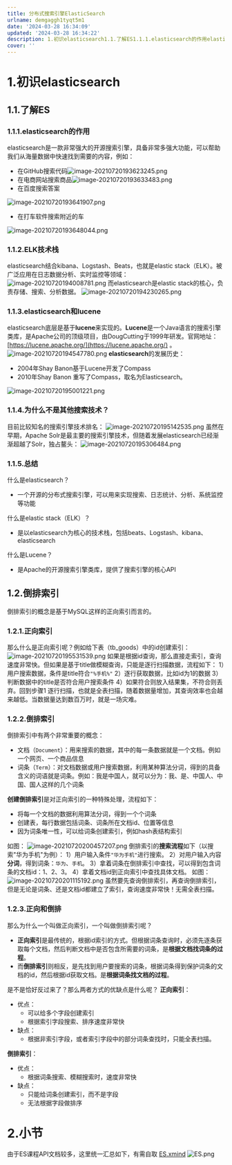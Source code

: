 ```yaml
---
title: 分布式搜索引擎ElasticSearch
urlname: demgaggh1tyqt5m1
date: '2024-03-28 16:34:09'
updated: '2024-03-28 16:34:22'
description: 1.初识elasticsearch1.1.了解ES1.1.1.elasticsearch的作用elasticsearch是一款非常强大的开源搜索引擎，具备非常多强大功能，可以帮助我们从海量数据中快速找到需要的内容，例如： 在GitHub搜索代码 在电商网站搜索商品 在百度搜索答案 在打车软件搜...
cover: ''
---
```

# 1.初识elasticsearch
## 1.1.了解ES
### 1.1.1.elasticsearch的作用
elasticsearch是一款非常强大的开源搜索引擎，具备非常多强大功能，可以帮助我们从海量数据中快速找到需要的内容，例如：

-  在GitHub搜索代码![image-20210720193623245.png](https://cdn.nlark.com/yuque/0/2023/png/1169676/1678876458115-c3b76c96-a938-4777-a2a6-d42bc055746d.png?x-oss-process=image%2Fwatermark%2Ctype_d3F5LW1pY3JvaGVp%2Csize_26%2Ctext_5rK554K45bCP5rOi%2Ccolor_FFFFFF%2Cshadow_50%2Ct_80%2Cg_se%2Cx_10%2Cy_10#averageHue=%23fbfbfa&clientId=u47f4ab86-b781-4&from=paste&id=u9eefcbff&originHeight=304&originWidth=923&originalType=binary&ratio=1.5&rotation=0&showTitle=false&size=99928&status=done&style=none&taskId=ude87f114-d5d1-4d22-a244-c88ce29e62d&title=)
-  在电商网站搜索商品![image-20210720193633483.png](https://cdn.nlark.com/yuque/0/2023/png/1169676/1678876462098-5a726e3f-547b-48f5-ac16-920583c52fc3.png?x-oss-process=image%2Fwatermark%2Ctype_d3F5LW1pY3JvaGVp%2Csize_25%2Ctext_5rK554K45bCP5rOi%2Ccolor_FFFFFF%2Cshadow_50%2Ct_80%2Cg_se%2Cx_10%2Cy_10#averageHue=%23e1cabb&clientId=u47f4ab86-b781-4&from=paste&id=u5017fb83&originHeight=401&originWidth=892&originalType=binary&ratio=1.5&rotation=0&showTitle=false&size=191724&status=done&style=none&taskId=u5457572f-64e4-48d8-b515-38e782a798b&title=)
-  在百度搜索答案

![image-20210720193641907.png](https://cdn.nlark.com/yuque/0/2023/png/1169676/1678876465350-50d17aa4-0255-48e3-9b2d-8a0a482d21fc.png?x-oss-process=image%2Fwatermark%2Ctype_d3F5LW1pY3JvaGVp%2Csize_20%2Ctext_5rK554K45bCP5rOi%2Ccolor_FFFFFF%2Cshadow_50%2Ct_80%2Cg_se%2Cx_10%2Cy_10#averageHue=%23fbfaf9&clientId=u47f4ab86-b781-4&from=paste&id=ue0d5ec63&originHeight=377&originWidth=701&originalType=binary&ratio=1.5&rotation=0&showTitle=false&size=138833&status=done&style=none&taskId=u45116eab-5789-4a9c-840b-6df6a0b22f4&title=)

-  在打车软件搜索附近的车

![image-20210720193648044.png](https://cdn.nlark.com/yuque/0/2023/png/1169676/1678876468265-369ab529-1d33-4f18-9e75-2a3dea1dc4f0.png?x-oss-process=image%2Fwatermark%2Ctype_d3F5LW1pY3JvaGVp%2Csize_13%2Ctext_5rK554K45bCP5rOi%2Ccolor_FFFFFF%2Cshadow_50%2Ct_80%2Cg_se%2Cx_10%2Cy_10#averageHue=%2358b8a3&clientId=u47f4ab86-b781-4&from=paste&id=u368ff47f&originHeight=502&originWidth=295&originalType=binary&ratio=1.5&rotation=0&showTitle=false&size=94375&status=done&style=none&taskId=u27c8bc80-1224-4356-8fe3-23c97bf4df6&title=)
### 1.1.2.ELK技术栈
elasticsearch结合kibana、Logstash、Beats，也就是elastic stack（ELK）。被广泛应用在日志数据分析、实时监控等领域：
![image-20210720194008781.png](https://cdn.nlark.com/yuque/0/2023/png/1169676/1678876531167-b3ca698f-7b16-4f15-8488-f31e2c495f3a.png?x-oss-process=image%2Fwatermark%2Ctype_d3F5LW1pY3JvaGVp%2Csize_24%2Ctext_5rK554K45bCP5rOi%2Ccolor_FFFFFF%2Cshadow_50%2Ct_80%2Cg_se%2Cx_10%2Cy_10#averageHue=%23fbf9f4&clientId=u47f4ab86-b781-4&from=paste&id=u3313fee1&originHeight=474&originWidth=837&originalType=binary&ratio=1.5&rotation=0&showTitle=false&size=208398&status=done&style=none&taskId=ua7d60ccd-2b4a-46e3-a1aa-bb6cbf54bb2&title=)
而elasticsearch是elastic stack的核心，负责存储、搜索、分析数据。
![image-20210720194230265.png](https://cdn.nlark.com/yuque/0/2023/png/1169676/1678876546731-17324d93-d54e-4404-8207-a12cdeb403e4.png?x-oss-process=image%2Fwatermark%2Ctype_d3F5LW1pY3JvaGVp%2Csize_26%2Ctext_5rK554K45bCP5rOi%2Ccolor_FFFFFF%2Cshadow_50%2Ct_80%2Cg_se%2Cx_10%2Cy_10#averageHue=%23b7decf&clientId=u47f4ab86-b781-4&from=paste&id=u004d71c5&originHeight=549&originWidth=929&originalType=binary&ratio=1.5&rotation=0&showTitle=false&size=34627&status=done&style=none&taskId=u27fa42f7-1413-4853-aa51-daf73bad783&title=)
### 1.1.3.elasticsearch和lucene
elasticsearch底层是基于**lucene**来实现的。**Lucene**是一个Java语言的搜索引擎类库，是Apache公司的顶级项目，由DougCutting于1999年研发。官网地址：[https://lucene.apache.org/](https://lucene.apache.org/) 。
![image-20210720194547780.png](https://cdn.nlark.com/yuque/0/2023/png/1169676/1678876582562-e61a3a05-5264-4d6e-9365-370d2577dd72.png?x-oss-process=image%2Fwatermark%2Ctype_d3F5LW1pY3JvaGVp%2Csize_41%2Ctext_5rK554K45bCP5rOi%2Ccolor_FFFFFF%2Cshadow_50%2Ct_80%2Cg_se%2Cx_10%2Cy_10#averageHue=%23efebe9&clientId=u47f4ab86-b781-4&from=paste&height=415&id=u4b7000b0&originHeight=622&originWidth=1446&originalType=binary&ratio=1.5&rotation=0&showTitle=false&size=277625&status=done&style=none&taskId=u63146e4d-6d80-46f9-a5fb-d3c148e89aa&title=&width=964)
**elasticsearch**的发展历史：

- 2004年Shay Banon基于Lucene开发了Compass
- 2010年Shay Banon 重写了Compass，取名为Elasticsearch。

![image-20210720195001221.png](https://cdn.nlark.com/yuque/0/2023/png/1169676/1678876596321-cf5d35c5-8a43-43dd-881a-68ca062bea12.png?x-oss-process=image%2Fwatermark%2Ctype_d3F5LW1pY3JvaGVp%2Csize_40%2Ctext_5rK554K45bCP5rOi%2Ccolor_FFFFFF%2Cshadow_50%2Ct_80%2Cg_se%2Cx_10%2Cy_10#averageHue=%23f3efeb&clientId=u47f4ab86-b781-4&from=paste&height=375&id=u427868f6&originHeight=562&originWidth=1420&originalType=binary&ratio=1.5&rotation=0&showTitle=false&size=209517&status=done&style=none&taskId=u633134c0-2b83-4d1c-8f9a-f8835600919&title=&width=946.6666666666666)
### 1.1.4.为什么不是其他搜索技术？
目前比较知名的搜索引擎技术排名：
![image-20210720195142535.png](https://cdn.nlark.com/yuque/0/2023/png/1169676/1678876612996-62c278f1-600b-4a72-a464-4b1626bdaae4.png?x-oss-process=image%2Fwatermark%2Ctype_d3F5LW1pY3JvaGVp%2Csize_20%2Ctext_5rK554K45bCP5rOi%2Ccolor_FFFFFF%2Cshadow_50%2Ct_80%2Cg_se%2Cx_10%2Cy_10#averageHue=%23f3f1f1&clientId=u47f4ab86-b781-4&from=paste&id=uaae657d4&originHeight=342&originWidth=690&originalType=binary&ratio=1.5&rotation=0&showTitle=false&size=109034&status=done&style=none&taskId=u65da1941-32e1-476d-947e-60b57c377d6&title=)
虽然在早期，Apache Solr是最主要的搜索引擎技术，但随着发展elasticsearch已经渐渐超越了Solr，独占鳌头：
![image-20210720195306484.png](https://cdn.nlark.com/yuque/0/2023/png/1169676/1678876616115-6604a4cd-9db3-4f73-a5e8-92a68a03fe8c.png?x-oss-process=image%2Fwatermark%2Ctype_d3F5LW1pY3JvaGVp%2Csize_27%2Ctext_5rK554K45bCP5rOi%2Ccolor_FFFFFF%2Cshadow_50%2Ct_80%2Cg_se%2Cx_10%2Cy_10#averageHue=%23fcfcfc&clientId=u47f4ab86-b781-4&from=paste&id=u4f56c927&originHeight=583&originWidth=951&originalType=binary&ratio=1.5&rotation=0&showTitle=false&size=78525&status=done&style=none&taskId=u5c8253d3-6a7c-4b44-a316-bfab64db370&title=)
### 1.1.5.总结
什么是elasticsearch？

- 一个开源的分布式搜索引擎，可以用来实现搜索、日志统计、分析、系统监控等功能

什么是elastic stack（ELK）？

- 是以elasticsearch为核心的技术栈，包括beats、Logstash、kibana、elasticsearch

什么是Lucene？

- 是Apache的开源搜索引擎类库，提供了搜索引擎的核心API
## 1.2.倒排索引
倒排索引的概念是基于MySQL这样的正向索引而言的。
### 1.2.1.正向索引
那么什么是正向索引呢？例如给下表（tb_goods）中的id创建索引：
![image-20210720195531539.png](https://cdn.nlark.com/yuque/0/2023/png/1169676/1678876643943-73e14a2c-8aeb-499d-a5a1-686eb933f17e.png?x-oss-process=image%2Fwatermark%2Ctype_d3F5LW1pY3JvaGVp%2Csize_41%2Ctext_5rK554K45bCP5rOi%2Ccolor_FFFFFF%2Cshadow_50%2Ct_80%2Cg_se%2Cx_10%2Cy_10#averageHue=%23f2eaea&clientId=u47f4ab86-b781-4&from=paste&height=419&id=u4da7bcdc&originHeight=629&originWidth=1428&originalType=binary&ratio=1.5&rotation=0&showTitle=false&size=79054&status=done&style=none&taskId=u70344e8f-bcb8-4089-936c-f3b91a98a34&title=&width=952)
如果是根据id查询，那么直接走索引，查询速度非常快。但如果是基于title做模糊查询，只能是逐行扫描数据，流程如下：
1）用户搜索数据，条件是title符合`"%手机%"`
2）逐行获取数据，比如id为1的数据
3）判断数据中的title是否符合用户搜索条件
4）如果符合则放入结果集，不符合则丢弃。回到步骤1
逐行扫描，也就是全表扫描，随着数据量增加，其查询效率也会越来越低。当数据量达到数百万时，就是一场灾难。
### 1.2.2.倒排索引
倒排索引中有两个非常重要的概念：

- 文档（`Document`）：用来搜索的数据，其中的每一条数据就是一个文档。例如一个网页、一个商品信息
- 词条（`Term`）：对文档数据或用户搜索数据，利用某种算法分词，得到的具备含义的词语就是词条。例如：我是中国人，就可以分为：我、是、中国人、中国、国人这样的几个词条

**创建倒排索引**是对正向索引的一种特殊处理，流程如下：

- 将每一个文档的数据利用算法分词，得到一个个词条
- 创建表，每行数据包括词条、词条所在文档id、位置等信息
- 因为词条唯一性，可以给词条创建索引，例如hash表结构索引

如图：
![image-20210720200457207.png](https://cdn.nlark.com/yuque/0/2023/png/1169676/1678876678399-17ebff18-d817-41e5-9c01-4e10d6842d32.png?x-oss-process=image%2Fwatermark%2Ctype_d3F5LW1pY3JvaGVp%2Csize_30%2Ctext_5rK554K45bCP5rOi%2Ccolor_FFFFFF%2Cshadow_50%2Ct_80%2Cg_se%2Cx_10%2Cy_10#averageHue=%23e2d4d4&clientId=u47f4ab86-b781-4&from=paste&id=u06dd33a4&originHeight=378&originWidth=1050&originalType=binary&ratio=1.5&rotation=0&showTitle=false&size=44014&status=done&style=none&taskId=udcbd4411-44d4-4021-9ad4-20a4ee8dcd0&title=)
倒排索引的**搜索流程**如下（以搜索"华为手机"为例）：
1）用户输入条件`"华为手机"`进行搜索。
2）对用户输入内容**分词**，得到词条：`华为`、`手机`。
3）拿着词条在倒排索引中查找，可以得到包含词条的文档id：1、2、3。
4）拿着文档id到正向索引中查找具体文档。
如图：
![image-20210720201115192.png](https://cdn.nlark.com/yuque/0/2023/png/1169676/1678876691933-c555feb0-1a68-4f72-bc07-41a52346d63e.png?x-oss-process=image%2Fwatermark%2Ctype_d3F5LW1pY3JvaGVp%2Csize_33%2Ctext_5rK554K45bCP5rOi%2Ccolor_FFFFFF%2Cshadow_50%2Ct_80%2Cg_se%2Cx_10%2Cy_10#averageHue=%23eee3e2&clientId=u47f4ab86-b781-4&from=paste&id=u577e2cc7&originHeight=701&originWidth=1158&originalType=binary&ratio=1.5&rotation=0&showTitle=false&size=93376&status=done&style=none&taskId=u4d0d6b0b-4a00-4a02-8771-755cf58917f&title=)
虽然要先查询倒排索引，再查询倒排索引，但是无论是词条、还是文档id都建立了索引，查询速度非常快！无需全表扫描。
### 1.2.3.正向和倒排
那么为什么一个叫做正向索引，一个叫做倒排索引呢？

-  **正向索引**是最传统的，根据id索引的方式。但根据词条查询时，必须先逐条获取每个文档，然后判断文档中是否包含所需要的词条，是**根据文档找词条的过程**。 
-  而**倒排索引**则相反，是先找到用户要搜索的词条，根据词条得到保护词条的文档的id，然后根据id获取文档。是**根据词条找文档的过程**。 

是不是恰好反过来了？那么两者方式的优缺点是什么呢？
**正向索引**：

- 优点： 
   - 可以给多个字段创建索引
   - 根据索引字段搜索、排序速度非常快
- 缺点： 
   - 根据非索引字段，或者索引字段中的部分词条查找时，只能全表扫描。

**倒排索引**：

- 优点： 
   - 根据词条搜索、模糊搜索时，速度非常快
- 缺点： 
   - 只能给词条创建索引，而不是字段
   - 无法根据字段做排序
# 2.小节
由于ES课程API文档较多，这里统一汇总如下，有需自取
[ES.xmind](https://www.yuque.com/attachments/yuque/0/2024/xmind/29688613/1711614851119-64c5333d-53f6-4535-8155-aabe04890369.xmind)
![ES.png](https://cdn.nlark.com/yuque/0/2023/png/1169676/1679042165726-a8fa88dd-0367-4521-a420-2c7a26b44ff6.png?x-oss-process=image%2Fwatermark%2Ctype_d3F5LW1pY3JvaGVp%2Csize_116%2Ctext_5rK554K45bCP5rOi%2Ccolor_FFFFFF%2Cshadow_50%2Ct_80%2Cg_se%2Cx_10%2Cy_10#clientId=u71f04b18-1f15-4&from=ui&id=u50a910e1&originHeight=24038&originWidth=4076&originalType=binary&ratio=1.5&rotation=0&showTitle=false&size=5894012&status=done&style=none&taskId=udeb25cb2-3f1d-488a-ae75-e98b12d6db2&title=)
